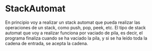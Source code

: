 # StackAutomat

En principio voy a realizar un stack automat que pueda realizar las operaciones de un stack, como push, pop, peek, etc. 
El tipo de stack automat que voy a realizar funciona por vaciado de pila, es decir, el programa finaliza cuando se ha vaciado la pila,
y si se ha leído toda la cadena de entrada, se acepta la cadena.
